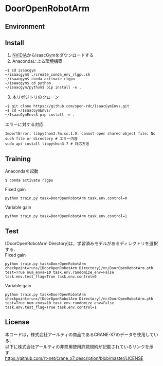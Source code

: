 # DoorOpenRobotArm


## Environment


## Install
1. [NVIDIA](https://developer.nvidia.com/isaac-gym)からIsaacGymをダウンロードする  
2. Anacondaによる環境構築
```
~$ cd isaacgym
~/isaacgym$ ./create_conda_env_rlgpu.sh 
~/isaacgym$ conda activate rlgpu 
~/isaacgym$ cd python
~/isaacgym/python$ pip install -e . 
```
3. 本リポジトリのクローン
```
~$ git clone https://github.com/open-rdc/IsaacGymEnvs.git
~$ cd ~/IsaacGymEnvs/
~/IsaacGymEnvs$ pip install -e .
```
エラーに対する対応
```
ImportError: libpython3.7m.so.1.0: cannot open shared object file: No such file or directory # エラー内容
sudo apt install libpython3.7 # 対応方法
```  

## Training
Anacondaを起動
```
$ conda activate rlgpu
```
Fixed gain
```
python train.py task=DoorOpenRobotArm task.env.control=0
```
Variable gain
```
python train.py task=DoorOpenRobotArm task.env.control=1
```


## Test
[DoorOpenRobotArm Directory]は，学習済みモデルがあるディレクトリを選択する．  
Fixed gain
```
python train.py task=DoorOpenRobotArm checkpoint=runs/[DoorOpenRobotArm Directory]/nn/DoorOpenRobotArm.pth test=True num_envs=10 task.env.randomize_env=False task.env.test_flag=True task.env.control=0
```
Variable gain
```
python train.py task=DoorOpenRobotArm checkpoint=runs/[DoorOpenRobotArm Directory]/nn/DoorOpenRobotArm.pth test=True num_envs=10 task.env.randomize_env=False task.env.test_flag=True task.env.control=1
```

## License
本コードは，株式会社アールティの商品であるCRANE-X7のデータを使用している．  
以下に株式会社アールティの非商用使用許諾規約が記載されているリンクを示す．  
https://github.com/rt-net/crane_x7_description/blob/master/LICENSE
